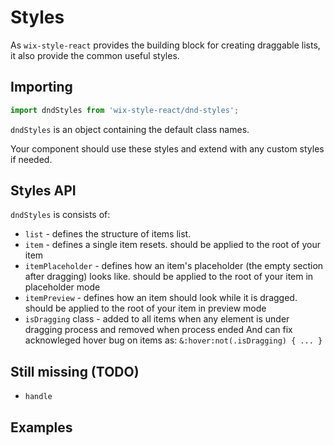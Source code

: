# Styles

As `wix-style-react` provides the building block for creating draggable lists, it also provide the common useful styles.


## Importing
```js
import dndStyles from 'wix-style-react/dnd-styles';
```

`dndStyles` is an object containing the default class names.

Your component should use these styles and extend with any custom styles if needed.

## Styles API

`dndStyles` is consists of:

 - `list` - defines the structure of items list.
 - `item` - defines a single item resets. should be applied to the root of your item
 - `itemPlaceholder` - defines how an item's placeholder (the empty section after dragging) looks like. should be applied to the root of your item in placeholder mode
 - `itemPreview` - defines how an item should look while it is dragged. should be applied to the root of your item in preview mode
 - `isDragging` class - added to all items when any element is under dragging process and removed when process ended 
 And can fix acknowleged hover bug on items as:
  `&:hover:not(.isDragging) {
     ...
  }`
## Still missing (TODO)
- `handle`

## Examples